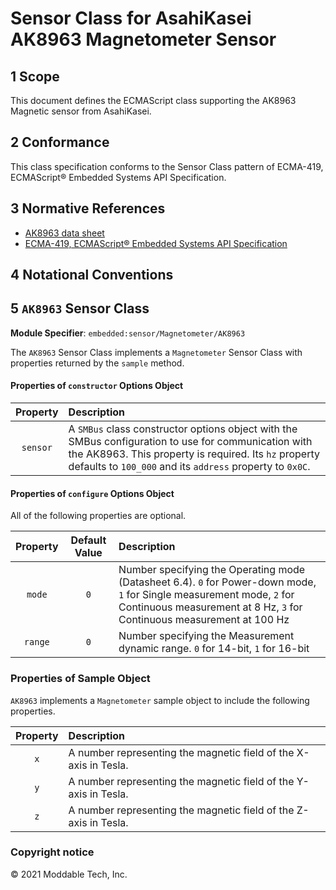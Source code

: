 # Sensor Class for AsahiKasei AK8963 Magnetometer Sensor

## 1 Scope

This document defines the ECMAScript class supporting the AK8963 Magnetic sensor from AsahiKasei.

## 2 Conformance

This class specification conforms to the Sensor Class pattern of ECMA-419, ECMAScript® Embedded Systems API Specification.

## 3 Normative References

- [AK8963 data sheet](https://datasheetspdf.com/pdf-file/849782/AsahiKaseiMicrosystems/AK8963/1)
- [ECMA-419, ECMAScript® Embedded Systems API Specification](https://419.ecma-international.org)

## 4 Notational Conventions

## 5 `AK8963` Sensor Class

**Module Specifier**: `embedded:sensor/Magnetometer/AK8963`

The `AK8963` Sensor Class implements a `Magnetometer` Sensor Class with properties returned by the `sample` method. 

#### Properties of `constructor` Options Object

| Property | Description |
| :---: | :--- |
| `sensor` | A `SMBus` class constructor options object with the SMBus configuration to use for communication with the AK8963. This property is required. Its `hz` property defaults to `100_000` and its `address` property to `0x0C`.


#### Properties of `configure` Options Object

All of the following properties are optional.

| Property | Default Value | Description |
| :---: | :---: | :--- |
| `mode` | `0` | Number specifying the Operating mode (Datasheet 6.4). `0` for Power-down mode, `1` for Single measurement mode, `2` for Continuous measurement at 8 Hz, `3` for Continuous measurement at 100 Hz
| `range` | `0` | Number specifying the Measurement dynamic range. `0` for 14-bit, `1` for 16-bit


### Properties of Sample Object
`AK8963` implements a `Magnetometer` sample object to include the following properties.

| Property | Description |
| :---: | :--- |
| `x` | A number representing the magnetic field of the X-axis in Tesla.
| `y` | A number representing the magnetic field of the Y-axis in Tesla.
| `z` | A number representing the magnetic field of the Z-axis in Tesla.

### Copyright notice

© 2021 Moddable Tech, Inc.

